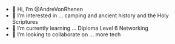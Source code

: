 - 👋 Hi, I’m @AndreVonRhenen
- 👀 I’m interested in ... camping and ancient history and the Holy Scriptures
- 🌱 I’m currently learning ... Diploma Level 6 Networking
- 💞️ I’m looking to collaborate on ... more tech
<!---
AndreVonRhenen/AndreVonRhenen is a ✨ special ✨ repository because its `README.md` (this file) appears on your GitHub profile.
You can click the Preview link to take a look at your changes.
--->
